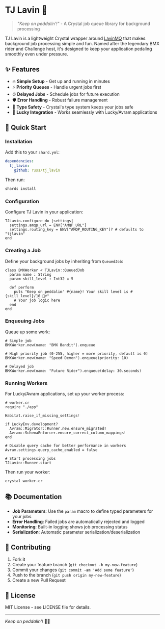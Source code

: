 # TJ Lavin 🚴

> *"Keep on peddalin'!"* - A Crystal job queue library for background processing

TJ Lavin is a lightweight Crystal wrapper around [LavinMQ](https://lavinmq.com) that makes background job processing simple and fun. Named after the legendary BMX rider and Challenge host, it's designed to keep your application pedaling smoothly even under pressure.

## ✨ Features

- 🔥 **Simple Setup** - Get up and running in minutes
- ⚡ **Priority Queues** - Handle urgent jobs first  
- ⏰ **Delayed Jobs** - Schedule jobs for future execution
- 🛡️ **Error Handling** - Robust failure management
- 🎯 **Type Safety** - Crystal's type system keeps your jobs safe
- 🔧 **Lucky Integration** - Works seamlessly with Lucky/Avram applications

## 🚀 Quick Start

### Installation

Add this to your `shard.yml`:

```yaml
dependencies:
  tj_lavin:
    github: russ/tj_lavin
```

Then run:
```bash
shards install
```

### Configuration

Configure TJ Lavin in your application:

```crystal
TJLavin.configure do |settings|
  settings.amqp_url = ENV["AMQP_URL"]
  settings.routing_key = ENV["AMQP_ROUTING_KEY"]? # defaults to "tjlavin"
end
```

### Creating a Job

Define your background jobs by inheriting from `QueuedJob`:

```crystal
class BMXWorker < TJLavin::QueuedJob
  param name : String
  param skill_level : Int32 = 5

  def perform
    puts "Keep on peddalin' #{name}! Your skill level is #{skill_level}/10 🚴‍♂️"
    # Your job logic here
  end
end
```

### Enqueuing Jobs

Queue up some work:

```crystal
# Simple job
BMXWorker.new(name: "BMX Bandit").enqueue

# High priority job (0-255, higher = more priority, default is 0)
BMXWorker.new(name: "Speed Demon").enqueue(priority: 10)

# Delayed job
BMXWorker.new(name: "Future Rider").enqueue(delay: 30.seconds)
```

### Running Workers

For Lucky/Avram applications, set up your worker process:

```crystal
# worker.cr
require "./app"

Habitat.raise_if_missing_settings!

if LuckyEnv.development?
  Avram::Migrator::Runner.new.ensure_migrated!
  Avram::SchemaEnforcer.ensure_correct_column_mappings!
end

# Disable query cache for better performance in workers
Avram.settings.query_cache_enabled = false

# Start processing jobs
TJLavin::Runner.start
```

Then run your worker:
```bash
crystal worker.cr
```

## 📚 Documentation

- **Job Parameters**: Use the `param` macro to define typed parameters for your jobs
- **Error Handling**: Failed jobs are automatically rejected and logged
- **Monitoring**: Built-in logging shows job processing status
- **Serialization**: Automatic parameter serialization/deserialization

## 🤝 Contributing

1. Fork it
2. Create your feature branch (`git checkout -b my-new-feature`)
3. Commit your changes (`git commit -am 'Add some feature'`)
4. Push to the branch (`git push origin my-new-feature`)
5. Create a new Pull Request

## 📄 License

MIT License - see LICENSE file for details.

---

*Keep on peddalin'!* 🚴‍♂️
